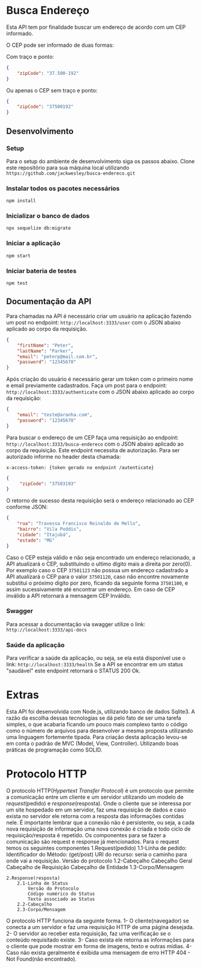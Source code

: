 # Busca Endereço

Esta API tem por finalidade buscar um endereço de acordo com um CEP informado. 

O CEP pode ser informado de duas formas:

Com traço e ponto:

```json
{
    "zipCode": "37.500-192"
}
```

Ou apenas o CEP sem traço e ponto:
```json
{
    "zipCode": "37500192"
}
```
## Desenvolvimento

### Setup
Para o setup do ambiente de desenvolvimento siga os passos abaixo.
Clone este repositório para sua máquina local utilizando `https://github.com/jackwesley/busca-endereco.git`

### Instalar todos os pacotes necessários

```
npm install
```

### Inicializar o banco de dados

```
npx sequelize db:migrate
```

### Iniciar a aplicação

```
npm start
```

### Iniciar bateria de testes

```
npm test
```

## Documentação da API
Para chamadas na API é necessário criar um usuário na aplicação fazendo um post no endpoint: `http://localhost:3333/user` com o JSON abaixo aplicado ao corpo da requisição.

```json
{
    "firstName": "Peter",
    "lastName": "Parker",
    "email": "peterp@mail.com.br",
    "password": "12345678"
}
```

Após criação do usuário é necessário gerar um token com o primeiro nome e email previamente cadastrados.
Faça um post para o endpoint:  `http://localhost:3333/authenticate` com o JSON abaixo aplicado ao corpo da requisição:

```json
{
    "email": "teste@aranha.com",
    "password": "12345678"
} 
```

Para buscar o endereço de um CEP faça uma requisição ao endpoint: `http://localhost:3333/busca-endereco` com o JSON abaixo aplicado ao corpo da requisição.
Este endpoint necessita de autorização. Para ser autorizado informe no header desta chamada:

`
x-access-token: {token gerado no endpoint /autenticate}
`

```json
{
     "zipCode": "37503193"          
}
```

O retorno de sucesso desta requisição será o endereço relacionado ao CEP conforme JSON:

```json
{
    "rua": "Travessa Francisco Reinaldo de Mello",
    "bairro": "Vila Poddis",
    "cidade": "Itajubá",
    "estado": "MG"
}
```

Caso o CEP esteja válido e não seja encontrado um endereço relacionado, a API atualizará o CEP, substituindo o ultimo dígito mais a direita por zero(0).
Por exemplo caso o CEP `37501123` não possua um endereço cadastrado a API atualizará o CEP para o valor `37501120`, caso não encontre novamente substitui o próximo digito por zero, ficando da seguinte forma `37501100`, e assim sucessivamente até encontrar um endereço. Em caso de CEP inválido a API retornará a mensagem CEP Inválido.


### Swagger
Para acessar a documentação via swagger utilize o link: `http://localhost:3333/api-docs`

### Saúde da aplicação
Para verificar a saúde da aplicação, ou seja, se ela está disponível use o link: `http://localhost:3333/health`
Se a API se encontrar em um status "saudável" este endpoint retornará o STATUS 200 Ok.

# Extras 
Esta API foi desenvolvida com Node.js, utilizando banco de dados Sqlite3. A razão da escolha dessas tecnologias se dá pelo fato de ser uma tarefa simples, o que acabaria ficando um pouco mais complexo tanto o código como o número de arquivos para desenvolver a mesma proposta utilizando uma linguagem fortemente tipada. 
Para criação desta aplicação levou-se em conta o padrão de MVC (Model, View, Controller).
Utilizando boas práticas de programação como SOLID.

# Protocolo HTTP 
O protocolo HTTP(*Hypertext Transfer Protocol*) é um protocolo que permite a comunicação entre um cliente e um servidor utilizando um modelo de *request*(pedido) e *response*(resposta). Onde o cliente que se interessa por um site hospedado em um servidor, faz uma requisição de dados e caso exista no servidor ele retorna com a resposta das informações contidas nele. É importante lembrar que a conexão não é persistente, ou seja, a cada nova requisição de informação uma nova conexão é criada e todo ciclo de requisição/resposta é repetido.
Os componentes para se fazer a comunicação são request e response já mencionados. 
Para o request temos os seguintes componentes
    1.Request(pedido)
        1.1-Linha de pedido: 
            Identificador do Método: (get/post)
            URI do recurso: seria o caminho para onde vai a requisição.
            Versão do protocolo
        1.2-Cabeçalho
            Cabeçalho Geral 
            Cabeçalho de Requisição
            Cabeçalho de Entidade
        1.3-Corpo/Mensagem

    2.Response(resposta)
        2.1-Linha de Status
            Versão do Protocolo
            Código numérico do Status
            Texto associado ao Status
        2.2-Cabeçalho
        2.3-Corpo/Mensagem


O protocolo HTTP funciona da seguinte forma.
    1- O cliente(navegador) se conecta a um servidor e faz uma requisição HTTP de uma página desejada.
    2- O servidor ao receber esta requisição, faz uma verificação se o conteúdo requisitado existe.
    3- Caso exista ele retorna as informações para o cliente que pode mostrar em forma de imagens, texto e outras mídias.
    4- Caso não exista geralmente é exibida uma mensagem de erro HTTP 404 - Not Found(não encontrado).